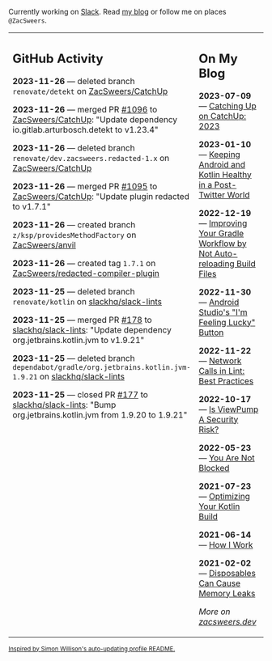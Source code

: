 Currently working on [Slack](https://slack.com/). Read [my blog](https://zacsweers.dev/) or follow me on places `@ZacSweers`.

<table><tr><td valign="top" width="60%">

## GitHub Activity
<!-- githubActivity starts -->
**2023-11-26** — deleted branch `renovate/detekt` on [ZacSweers/CatchUp](https://github.com/ZacSweers/CatchUp)

**2023-11-26** — merged PR [#1096](https://github.com/ZacSweers/CatchUp/pull/1096) to [ZacSweers/CatchUp](https://github.com/ZacSweers/CatchUp): "Update dependency io.gitlab.arturbosch.detekt to v1.23.4"

**2023-11-26** — deleted branch `renovate/dev.zacsweers.redacted-1.x` on [ZacSweers/CatchUp](https://github.com/ZacSweers/CatchUp)

**2023-11-26** — merged PR [#1095](https://github.com/ZacSweers/CatchUp/pull/1095) to [ZacSweers/CatchUp](https://github.com/ZacSweers/CatchUp): "Update plugin redacted to v1.7.1"

**2023-11-26** — created branch `z/ksp/providesMethodFactory` on [ZacSweers/anvil](https://github.com/ZacSweers/anvil)

**2023-11-26** — created tag `1.7.1` on [ZacSweers/redacted-compiler-plugin](https://github.com/ZacSweers/redacted-compiler-plugin)

**2023-11-25** — deleted branch `renovate/kotlin` on [slackhq/slack-lints](https://github.com/slackhq/slack-lints)

**2023-11-25** — merged PR [#178](https://github.com/slackhq/slack-lints/pull/178) to [slackhq/slack-lints](https://github.com/slackhq/slack-lints): "Update dependency org.jetbrains.kotlin.jvm to v1.9.21"

**2023-11-25** — deleted branch `dependabot/gradle/org.jetbrains.kotlin.jvm-1.9.21` on [slackhq/slack-lints](https://github.com/slackhq/slack-lints)

**2023-11-25** — closed PR [#177](https://github.com/slackhq/slack-lints/pull/177) to [slackhq/slack-lints](https://github.com/slackhq/slack-lints): "Bump org.jetbrains.kotlin.jvm from 1.9.20 to 1.9.21"
<!-- githubActivity ends -->
</td><td valign="top" width="40%">

## On My Blog
<!-- blog starts -->
**2023-07-09** — [Catching Up on CatchUp: 2023](https://www.zacsweers.dev/catching-up-on-catchup-2023/)

**2023-01-10** — [Keeping Android and Kotlin Healthy in a Post-Twitter World](https://www.zacsweers.dev/keeping-android-healthy/)

**2022-12-19** — [Improving Your Gradle Workflow by Not Auto-reloading Build Files](https://www.zacsweers.dev/improving-your-workflow-by-not-auto-reloading-build-files/)

**2022-11-30** — [Android Studio's "I'm Feeling Lucky" Button](https://www.zacsweers.dev/android-studios-im-feeling-lucky-button/)

**2022-11-22** — [Network Calls in Lint: Best Practices](https://www.zacsweers.dev/network-calls-in-lint-best-practices/)

**2022-10-17** — [Is ViewPump A Security Risk?](https://www.zacsweers.dev/is-viewpump-a-security-risk/)

**2022-05-23** — [You Are Not Blocked](https://www.zacsweers.dev/you-are-not-blocked/)

**2021-07-23** — [Optimizing Your Kotlin Build](https://www.zacsweers.dev/optimizing-your-kotlin-build/)

**2021-06-14** — [How I Work](https://www.zacsweers.dev/how-i-work/)

**2021-02-02** — [Disposables Can Cause Memory Leaks](https://www.zacsweers.dev/disposables-can-cause-memory-leaks/)
<!-- blog ends -->
_More on [zacsweers.dev](https://zacsweers.dev/)_
</td></tr></table>

<sub><a href="https://simonwillison.net/2020/Jul/10/self-updating-profile-readme/">Inspired by Simon Willison's auto-updating profile README.</a></sub>
